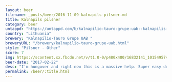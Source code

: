 ```yaml
---
layout: beer
filename: _posts/beer/2016-11-09-kalnapils-pilsner.md
title: Kalnapils pilsner
category: beer
untappd: "https://untappd.com/b/kalnapilio-tauro-grupe-uab--kalnapilis-pilsner/383546"
country: "Lithuania"
brewery: "Kalnapilio-Tauro Grupe UAB "
breweryURL: "/brewery/kalnapilio-tauro-grupe-uab.html"
style: "Pilsner - Other"
score: 7
img: https://scontent.xx.fbcdn.net/v/t1.0-0/p480x480/16832141_10154957442788745_3545538669009431997_n.jpg?_nc_cat=111&_nc_ht=scontent.xx&oh=69eaa6ddf95c8c79a6e9de418c483dab&oe=5D3F6BFC
beer-date: "2017-02-22"
desc: "I'm hungover and right now this is a massive help. Super easy drinking and right on point for a pilsner"
permalink: /beer/:title.html
---
```

